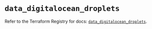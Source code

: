 # `data_digitalocean_droplets`

Refer to the Terraform Registry for docs: [`data_digitalocean_droplets`](https://registry.terraform.io/providers/digitalocean/digitalocean/2.53.0/docs/data-sources/droplets).
